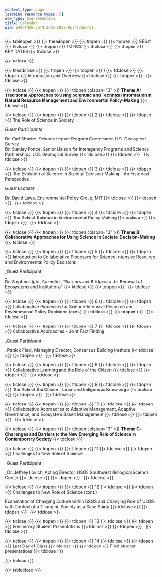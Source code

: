 ```yaml
---
content_type: page
learning_resource_types: []
ocw_type: CourseSection
title: Calendar
uid: b40df495-c6f4-3c85-b058-9a7f33a6ef51
---
```


{{< tableopen >}}
{{< theadopen >}}
{{< tropen >}}
{{< thopen >}}
SES #
{{< thclose >}}
{{< thopen >}}
TOPICS
{{< thclose >}}
{{< thopen >}}
KEY DATES
{{< thclose >}}

{{< trclose >}}

{{< theadclose >}}
{{< tropen >}}
{{< tdopen >}}
1
{{< tdclose >}}
{{< tdopen >}}
Introduction and Overview
{{< tdclose >}}
{{< tdopen >}}
 
{{< tdclose >}}

{{< trclose >}}
{{< tropen >}}
{{< tdopen colspan="3" >}}
**Theme A: Traditional Approaches to Using Scientific and Technical Information in Natural Resource Management and Environmental Policy-Making**
{{< tdclose >}}

{{< trclose >}}
{{< tropen >}}
{{< tdopen >}}
2
{{< tdclose >}}
{{< tdopen >}}
The Role of Science in Society  
  
_Guest Participants_  
  
Dr. Carl Shapiro, Science Impact Program Coordinator, U.S. Geological Survey  
Dr. Stanley Ponce, Senior Liaison for Interagency Programs and Science Partnerships, U.S. Geological Survey
{{< tdclose >}}
{{< tdopen >}}
 
{{< tdclose >}}

{{< trclose >}}
{{< tropen >}}
{{< tdopen >}}
3
{{< tdclose >}}
{{< tdopen >}}
The Evolution of Science in Societal Decision-Making - An Historical Perspective  
  
_Guest Lecturer_  
  
Dr. David Laws, Environmental Policy Group, MIT
{{< tdclose >}}
{{< tdopen >}}
 
{{< tdclose >}}

{{< trclose >}}
{{< tropen >}}
{{< tdopen >}}
4
{{< tdclose >}}
{{< tdopen >}}
The Role of Science in Environmental Policy-Making
{{< tdclose >}}
{{< tdopen >}}
 
{{< tdclose >}}

{{< trclose >}}
{{< tropen >}}
{{< tdopen colspan="3" >}}
**Theme B: Collaborative Approaches for Using Science in Societal Decision-Making**
{{< tdclose >}}

{{< trclose >}}
{{< tropen >}}
{{< tdopen >}}
5
{{< tdclose >}}
{{< tdopen >}}
Introduction to Collaborative Processes for Science-Intensive Resource and Environmental Policy Decisions  
  
_Guest Participant  
_  
Dr. Stephen Light, Co-editor, "Barriers and Bridges to the Renewal of Ecosystems and Institutions"
{{< tdclose >}}
{{< tdopen >}}
 
{{< tdclose >}}

{{< trclose >}}
{{< tropen >}}
{{< tdopen >}}
6
{{< tdclose >}}
{{< tdopen >}}
Collaborative Processes for Science-Intensive Resource and Environmental Policy Decisions (cont.)
{{< tdclose >}}
{{< tdopen >}}
 
{{< tdclose >}}

{{< trclose >}}
{{< tropen >}}
{{< tdopen >}}
7
{{< tdclose >}}
{{< tdopen >}}
Collaborative Approaches - Joint Fact Finding  
  
_Guest Participant  
  
_Patrick Field, Managing Director, Consensus Building Institute
{{< tdclose >}}
{{< tdopen >}}
 
{{< tdclose >}}

{{< trclose >}}
{{< tropen >}}
{{< tdopen >}}
8
{{< tdclose >}}
{{< tdopen >}}
Collaborative Learning and the Role of the Citizen
{{< tdclose >}}
{{< tdopen >}}
 
{{< tdclose >}}

{{< trclose >}}
{{< tropen >}}
{{< tdopen >}}
9
{{< tdclose >}}
{{< tdopen >}}
The Role of the Citizen - Local and Indigenous Knowledge
{{< tdclose >}}
{{< tdopen >}}
 
{{< tdclose >}}

{{< trclose >}}
{{< tropen >}}
{{< tdopen >}}
10
{{< tdclose >}}
{{< tdopen >}}
Collaborative Approaches to Adaptive Management, Adaptive Governance, and Ecosystem Based Management
{{< tdclose >}}
{{< tdopen >}}
 
{{< tdclose >}}

{{< trclose >}}
{{< tropen >}}
{{< tdopen colspan="3" >}}
**Theme C: Challenges and Barriers to the New Emerging Role of Science in Contemporary Society**
{{< tdclose >}}

{{< trclose >}}
{{< tropen >}}
{{< tdopen >}}
11
{{< tdclose >}}
{{< tdopen >}}
Challenges to New Role of Science  
  
_Guest Participant  
  
_Dr. Jeffrey Lovich, Acting Director, USGS Southwest Biological Science Center
{{< tdclose >}}
{{< tdopen >}}
 
{{< tdclose >}}

{{< trclose >}}
{{< tropen >}}
{{< tdopen >}}
12
{{< tdclose >}}
{{< tdopen >}}
Challenges to New Role of Science (cont.)  
  
Examination of Changing Culture within USGS and Changing Role of USGS with Context of a Changing Society as a Case Study
{{< tdclose >}}
{{< tdopen >}}
 
{{< tdclose >}}

{{< trclose >}}
{{< tropen >}}
{{< tdopen >}}
13
{{< tdclose >}}
{{< tdopen >}}
Preliminary Student Presentations
{{< tdclose >}}
{{< tdopen >}}
 
{{< tdclose >}}

{{< trclose >}}
{{< tropen >}}
{{< tdopen >}}
14
{{< tdclose >}}
{{< tdopen >}}
Last Day of Class
{{< tdclose >}}
{{< tdopen >}}
Final student presentations
{{< tdclose >}}

{{< trclose >}}

{{< tableclose >}}